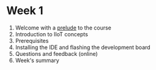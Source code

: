 # Week 1
1. Welcome with a [prelude](Prelude.md) to the course
2. Introduction to IIoT concepts
3. Prerequisites
4. Installing the IDE and flashing the development board
5. Questions and feedback (online)
6. Week's summary